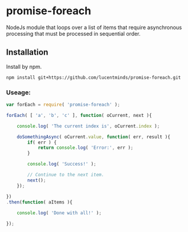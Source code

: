 # promise-foreach
NodeJs module that loops over a list of items that require asynchronous processing that must be processed in sequential order.

## Installation

Install by npm.

```shell
npm install git+https://github.com/lucentminds/promise-foreach.git
```

### Useage:

```js
var forEach = require( 'promise-foreach' );

forEach( [ 'a', 'b', 'c' ], function( oCurrent, next ){

    console.log( 'The current index is', oCurrent.index );

    doSomethingAsync( oCurrent.value, function( err, result ){
        if( err ) {
            return console.log( 'Error:', err );
        }

        console.log( 'Success!' );

        // Continue to the next item.
        next();
    });

})
.then(function( aItems ){
    
    console.log( 'Done with all!' );

});
```
